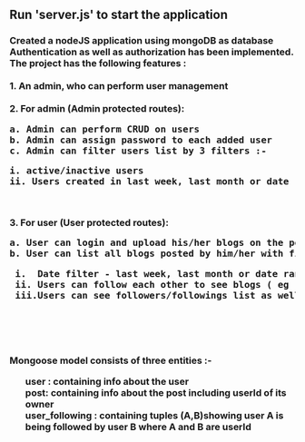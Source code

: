 <h2>Run 'server.js' to start the application
<h3>Created a nodeJS application using mongoDB as database <br> Authentication as well as authorization has been implemented.<br> The project has the following features : <br><br>
1. An admin, who can perform user management<br><br>
2. For admin (Admin protected routes):<br>
<pre>a. Admin can perform CRUD on users
b. Admin can assign password to each added user
c. Admin can filter users list by 3 filters :-
<pre>i. active/inactive users
ii. Users created in last week, last month or date range </pre></pre><br>
3. For user (User protected routes):
<pre>a. User can login and upload his/her blogs on the portal
b. User can list all blogs posted by him/her with filters as follows :
<pre> i.  Date filter - last week, last month or date range (start date to end date)
 ii. Users can follow each other to see blogs ( eg : User A can follow User B to check A’s blog posts )
 iii.Users can see followers/followings list as well</pre></pre><br><br>
<h3>Mongoose model consists of three entities :- 
<ul>user : containing info about the user<br>
post: containing info about the post including userId of its owner<br>
user_following : containing tuples (A,B)showing user A is being followed by user B where A and B are userId

